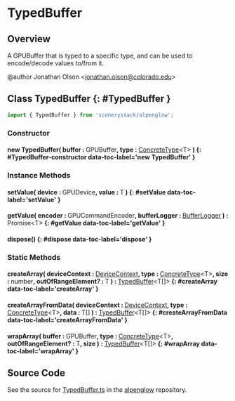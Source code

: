 # TypedBuffer

## Overview

A GPUBuffer that is typed to a specific type, and can be used to encode/decode values to/from it.

@author Jonathan Olson &lt;jonathan.olson@colorado.edu&gt;

## Class TypedBuffer {: #TypedBuffer }


```js
import { TypedBuffer } from 'scenerystack/alpenglow';
```
### Constructor

#### new TypedBuffer( buffer : <span style="font-weight: 400;">GPUBuffer</span>, type : <span style="font-weight: 400;">[ConcreteType](../alpenglow/ConcreteType.md)&lt;T&gt;</span> ) {: #TypedBuffer-constructor data-toc-label='new TypedBuffer' }

### Instance Methods

#### setValue( device : <span style="font-weight: 400;">GPUDevice</span>, value : <span style="font-weight: 400;">T</span> ) {: #setValue data-toc-label='setValue' }

#### getValue( encoder : <span style="font-weight: 400;">GPUCommandEncoder</span>, bufferLogger : <span style="font-weight: 400;">[BufferLogger](../alpenglow/BufferLogger.md)</span> ) : <span style="font-weight: 400;">Promise&lt;T&gt;</span> {: #getValue data-toc-label='getValue' }

#### dispose() {: #dispose data-toc-label='dispose' }

### Static Methods

#### createArray( deviceContext : <span style="font-weight: 400;">[DeviceContext](../alpenglow/DeviceContext.md)</span>, type : <span style="font-weight: 400;">[ConcreteType](../alpenglow/ConcreteType.md)&lt;T&gt;</span>, size : <span style="font-weight: 400;"><span style="color: hsla(calc(var(--md-hue) + 180deg),80%,40%,1);">number</span></span>, outOfRangeElement? : <span style="font-weight: 400;">T</span> ) : <span style="font-weight: 400;">[TypedBuffer](../alpenglow/TypedBuffer.md)&lt;T[]&gt;</span> {: #createArray data-toc-label='createArray' }

#### createArrayFromData( deviceContext : <span style="font-weight: 400;">[DeviceContext](../alpenglow/DeviceContext.md)</span>, type : <span style="font-weight: 400;">[ConcreteType](../alpenglow/ConcreteType.md)&lt;T&gt;</span>, data : <span style="font-weight: 400;">T[]</span> ) : <span style="font-weight: 400;">[TypedBuffer](../alpenglow/TypedBuffer.md)&lt;T[]&gt;</span> {: #createArrayFromData data-toc-label='createArrayFromData' }

#### wrapArray( buffer : <span style="font-weight: 400;">GPUBuffer</span>, type : <span style="font-weight: 400;">[ConcreteType](../alpenglow/ConcreteType.md)&lt;T&gt;</span>, outOfRangeElement? : <span style="font-weight: 400;">T</span>, size ) : <span style="font-weight: 400;">[TypedBuffer](../alpenglow/TypedBuffer.md)&lt;T[]&gt;</span> {: #wrapArray data-toc-label='wrapArray' }



## Source Code

See the source for [TypedBuffer.ts](https://github.com/phetsims/alpenglow/blob/main/js/webgpu/compute/TypedBuffer.ts) in the [alpenglow](https://github.com/phetsims/alpenglow) repository.
